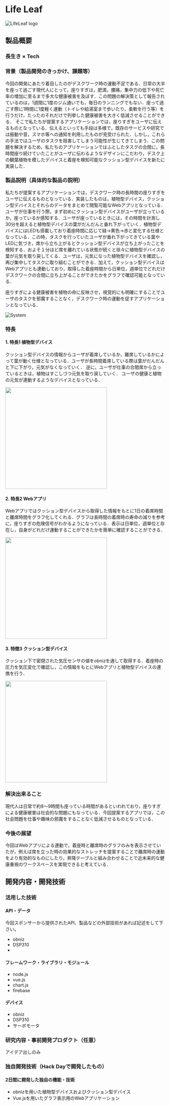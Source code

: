 # Life Leaf

![LifeLeaf logo](jphackslogo.PNG)

## 製品概要
### 長生き × Tech

### 背景（製品開発のきっかけ、課題等）
今回の開発にあたり着目したのがデスクワーク時の運動不足である．日常の大半を座って過ごす現代人にとって，座りすぎは，肥満，腰痛，集中力の低下や死亡率の増加に至るまで多大な健康被害を及ぼす．この問題の解決策として報告されているのは，1週間に1度のジム通いでも，毎日のランニングでもない．座って過ごす際に1時間に1度軽く運動（トイレや給湯室まで歩いたり，柔軟を行う等）を行うだけ，たったのそれだけで列挙した健康被害を大きく低減させることができる．
そこで私たちが提案するアプリケーションでは，座りすぎをユーザに伝えるものとなっている．伝えるといっても手段は多様で，既存のサービスや研究では振動や音，スマホ等への通知を利用したものが見受けられた．しかし，これらの手法ではユーザのタスクを阻害してしまう可能性が生じてきてしまう．この問題を解決するため，私たちのアプリケーションではふとしたタスクの合間に，長時間座り続けていたことがユーザに伝わるようなデザインにこだわり，デスク上の観葉植物を模したデバイスと着座を検知可能なクッション型デバイスを新たに実装した．

### 製品説明（具体的な製品の説明）
私たちが提案するアプリケーションでは，デスクワーク時の長時間の座りすぎをユーザに伝えるものとなっている．実装したものは，植物型デバイス，クッション型デバイスとそれらのデータをまとめて閲覧可能なWebアプリとなっている．ユーザが仕事を行う際，まず初めにクッション型デバイスがユーザが立っているか，座っているか感知する．ユーザが座っているときには，その時間を計測し30分を超えると植物型デバイスの葉がだんだんと垂れ下がっていく．植物型デバイスにはLEDも搭載しており着座時間に応じて緑→黄色→赤と変化する仕様となっている．この時，タスクを行っていたユーザが垂れ下がってきている葉やLEDに気づき，席から立ち上がるとクッション型デバイスが立ち上がったことを検知する．およそ１分ほど席を離れている状態が続くと徐々に植物型デバイスの葉が元気を取り戻してくる．ユーザは，元気になった植物型デバイスを確認し，再び集中してタスクに取り組むことができる．加えて，クッション型デバイスはWebアプリとも連動しており，取得した着座時間から日単位，週単位でどれだけデスクワークの合間に立ち上がることができたかをグラフで確認可能となっている．

座りすぎによる健康被害を植物の命に反映させ，視覚的にも明確にすることでユーザのタスクを邪魔することなく，デスクワーク時の運動を促すアプリケーションとなっている．

![System](lifeleaf_system.png)
### 特長

#### 1. 特長1 植物型デバイス
クッション型デバイスの情報からユーザが着席しているか，離席しているかによって葉が動く仕様となっている．ユーザが長時間着席している際は葉がだんだんと下に下がり，元気がなくなっていく．
逆に，ユーザが仕事の合間席から立っているときは，植物はすこしづつ元気を取り戻していく．
ユーザの健康と植物の元気が連動するようなデバイスとなっている．

<img src="Plant.JPG" width="320">

#### 2. 特長2 Webアプリ
Webアプリではクッション型デバイスから取得した情報をもとに1日の着席時間と離席時間をグラフ化してくれる．グラフは長時間の着席時の寿命の減りを参考に，座りすぎの危険信号がわかるようになっている．表示は日単位，週単位と存在し，自身がどれだけ運動することができたかを簡単に確認することができる．

<img src="Graph.png" width="320">

#### 3. 特徴3 クッション型デバイス
クッション下で密閉された気圧センサの値をobnizを通して取得する．着座時の圧力を気圧変化で確認し，この情報をもとにWebアプリと植物型デバイスの連携を行う．

<img src="Cushion.jpg" width="320">

### 解決出来ること
現代人は日常で約8～9時間も座っている時間があるといわれており，座りすぎによる健康被害は社会的な問題にもなっている．今回提案するアプリでは，この社会問題を仕事や趣味の邪魔をすることなく低減させるものとなっている．

### 今後の展望
今回はWebアプリによる連動で，着座時と離席時のグラフのみを表示させていたが，例えば席を立った時の効果的なストレッチを提案することで離席時の運動をより有効的なものにしたり，昇降テーブルと組み合わせることで近未来的な健康重視のワークスペースを実現できると考えている．


## 開発内容・開発技術
### 活用した技術
#### API・データ
今回スポンサーから提供されたAPI、製品などの外部技術があれば記述をして下さい。
* obniz
* DSP310
* 

#### フレームワーク・ライブラリ・モジュール
* node.js
* vue.js
* chart.js
* firebase

#### デバイス
* obniz
* DSP310
* サーボモータ

### 研究内容・事前開発プロダクト（任意）
アイデア出しのみ

### 独自開発技術（Hack Dayで開発したもの）
#### 2日間に開発した独自の機能・技術
* obnizを用いた植物型デバイスおよびクッション型デバイス
* Vue.jsを用いたグラフ表示用のWebアプリケーション
